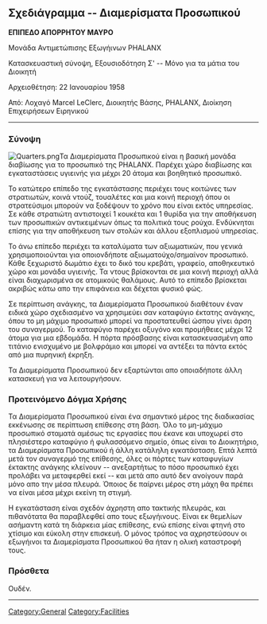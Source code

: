 ## Σχεδιάγραμμα -- Διαμερίσματα Προσωπικού

**ΕΠΙΠΕΔΟ ΑΠΟΡΡΗΤΟΥ ΜΑΥΡΟ**

Μονάδα Αντιμετώπισης Εξωγήινων PHALANX

Κατασκευαστική σύνοψη, Εξουσιοδότηση Σ' -- Μόνο για τα μάτια του
Διοικητή

Αρχειοθέτηση: 22 Ιανουαρίου 1958

Από: Λοχαγό Marcel LeClerc, Διοικητής Βάσης, PHALANX, Διοίκηση
Επιχειρήσεων Ειρηνικού

------------------------------------------------------------------------

### Σύνοψη

![](Quarters.png "Quarters.png")Τα Διαμερίσματα Προσωπικού είναι η
βασική μονάδα διαβίωσης για το προσωπικό της PHALANX. Παρέχει χώρο
διαβίωσης και εγκαταστάσεις υγιεινής για μέχρι 20 άτομα και βοηθητικό
προσωπικό.

Το κατώτερο επίπεδο της εγκατάστασης περιέχει τους κοιτώνες των
στρατιωτών, κοινά ντούζ, τουαλέτες και μια κοινή περιοχή όπου οι
στρατεύσιμοι μπορούν να ξοδέψουν το χρόνο που είναι εκτός υπηρεσίας. Σε
κάθε στρατιώτη αντιστοιχεί 1 κουκέτα και 1 θυρίδα για την αποθήκευση των
προσωπικών αντικειμένων όπως τα πολιτικά τους ρούχα. Ενδύκνηται επίσης
για την αποθήκευση των στολών και άλλου εξοπλισμού υπηρεσίας.

Το άνω επίπεδο περιέχει τα καταλύματα των αξιωματικών, που γενικά
χρησιμοποιούνται για οποιονδήποτε αξιωματούχο/σημαίνον προσωπικό. Κάθε
ξεχωριστό δωμάτιο έχει το δικό του κρεβάτι, γραφείο, αποθηκευτικό χώρο
και μονάδα υγιεινής. Τα ντους βρίσκονται σε μια κοινή περιοχή αλλά είναι
διαχωρισμένα σε ατομικούς θαλάμους. Αυτό το επίπεδο βρίσκεται ακριβώς
κάτω απο την επιφάνεια και δέχεται φυσικό φώς.

Σε περίπτωση ανάγκης, τα Διαμερίσματα Προσωπικού διαθέτουν έναν ειδικά
χώρο σχεδιασμένο να χρησιμεύει σαν καταφύγιο έκτατης ανάγκης, όπου το μη
μάχιμο προσωπικό μπορεί να προστατευθεί ώσπου γίνει άρση του συναγερμού.
Το καταφύγιο παρέχει οξυγόνο και προμήθειες μέχρι 12 άτομα για μια
εβδομάδα. Η πόρτα πρόσβασης είναι κατασκευασμένη απο τιτάνιο ενισχυμένο
με βολφράμιο και μπορεί να αντέξει τα πάντα εκτός από μια πυρηνική
έκρηξη.

Τα Διαμερίσματα Προσωπικού δεν εξαρτώνται απο οποιαδήποτε άλλη κατασκευή
για να λειτουργήσουν.

### Προτεινόμενο Δόγμα Χρήσης

Τα Διαμερίσματα Προσωπικού είναι ένα σημαντικό μέρος της διαδικασίας
εκκένωσης σε περίπτωση επίθεσης στη βάση. Όλο το μη-μάχιμο προσωπικό
σταματά αμέσως τις εργασίες που έκανε και υποχωρεί στο πλησιέστερο
καταφύγιο ή φυλασσόμενο σημείο, όπως είναι το Διοικητήριο, τα
Διαμερίσματα Προσωπικού ή άλλη κατάληλη εγκατάσταση. Επτά λεπτά μετά τον
συναγερμό της επίθεσης, όλες οι πόρτες των καταφυγίων έκτακτης ανάγκης
κλείνουν -- ανεξαρτήτως το πόσο προσωπικό έχει προλάβει να μεταφερθεί
εκεί -- και μετά απο αυτό δεν ανοίγουν παρά μόνο απο την μέσα πλευρά.
Όποιος δε παίρνει μέρος στη μάχη θα πρέπει να είναι μέσα μέχρι εκείνη τη
στιγμή.

Η εγκατάσταση είναι σχεδόν άχρηστη απο τακτικής πλευράς, και πιθανότατα
θα παραβλεφθεί απο τους εξωγήινους. Είναι εκ θεμελίων ασήμαντη κατά τη
διάρκεια μίας επίθεσης, ενώ επίσης είναι φτηνή στο χτίσιμο και εύκολη
στην επισκευή. Ο μόνος τρόπος να αχρηστεύσουν οι εξωγήινοι τα
Διαμερίσματα Προσωπικού θα ήταν η ολική καταστροφή τους.

### Πρόσθετα

Ουδέν.

------------------------------------------------------------------------

[Category:General](Category:General "wikilink")
[Category:Facilities](Category:Facilities "wikilink")